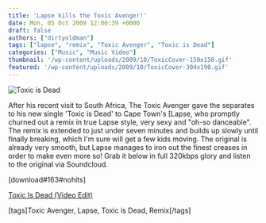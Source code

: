 ```yaml
---
title: 'Lapse kills the Toxic Avenger!'
date: Mon, 05 Oct 2009 12:00:39 +0000
draft: false
authors: ["dirtyoldman"]
tags: ["lapse", "remix", "Toxic Avenger", "Toxic is Dead"]
categories: ["Music", "Music Video"]
thumbnail: '/wp-content/uploads/2009/10/ToxicCover-150x150.gif'
featured: '/wp-content/uploads/2009/10/ToxicCover-304x190.gif'
---
```


![Toxic is Dead](/wp-content/uploads/2009/10/ToxicCover.gif "Toxic is Dead")

After his recent visit to South Africa, The Toxic Avenger gave the separates to his new single 'Toxic is Dead' to Cape Town's \[Lapse, who promptly churned out a remix in true Lapse style, very sexy and "oh-so danceable". The remix is extended to just under seven minutes and builds up slowly until finally breaking, which I'm sure will get a few kids moving. The original is already very smooth, but Lapse manages to iron out the finest creases in order to make even more so! Grab it below in full 320kbps glory and listen to the original via Soundcloud.

\[download#163#nohits\]

[Toxic Is Dead (Video Edit)](http://soundcloud.com/scionav/toxic-is-dead-video-edit/)

\[tags\]Toxic Avenger, Lapse, Toxic is Dead, Remix\[/tags\]
